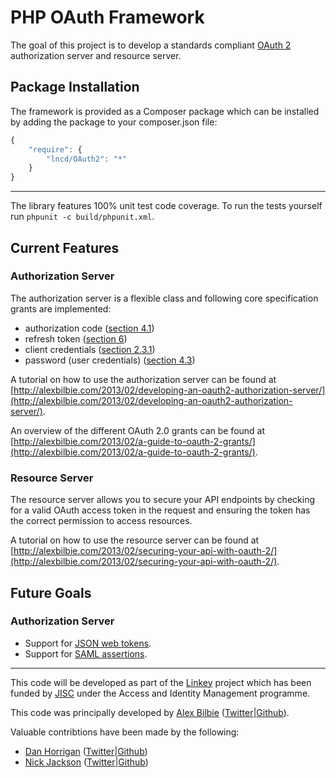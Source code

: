 # PHP OAuth Framework

The goal of this project is to develop a standards compliant [OAuth 2](http://tools.ietf.org/wg/oauth/draft-ietf-oauth-v2/) authorization server and resource server.

## Package Installation

The framework is provided as a Composer package which can be installed by adding the package to your composer.json file:

```javascript
{
	"require": {
		"lncd/OAuth2": "*"
	}
}
```

---

The library features 100% unit test code coverage. To run the tests yourself run `phpunit -c build/phpunit.xml`.

## Current Features

### Authorization Server

The authorization server is a flexible class and following core specification grants are implemented:

* authorization code ([section 4.1](http://tools.ietf.org/html/rfc6749#section-4.1))
* refresh token ([section 6](http://tools.ietf.org/html/rfc6749#section-6))
* client credentials ([section 2.3.1](http://tools.ietf.org/html/rfc6749#section-2.3.1))
* password (user credentials) ([section 4.3](http://tools.ietf.org/html/rfc6749#section-4.3))

A tutorial on how to use the authorization server can be found at [http://alexbilbie.com/2013/02/developing-an-oauth2-authorization-server/](http://alexbilbie.com/2013/02/developing-an-oauth2-authorization-server/).

An overview of the different OAuth 2.0 grants can be found at [http://alexbilbie.com/2013/02/a-guide-to-oauth-2-grants/](http://alexbilbie.com/2013/02/a-guide-to-oauth-2-grants/).

### Resource Server

The resource server allows you to secure your API endpoints by checking for a valid OAuth access token in the request and ensuring the token has the correct permission to access resources.

A tutorial on how to use the resource server can be found at [http://alexbilbie.com/2013/02/securing-your-api-with-oauth-2/](http://alexbilbie.com/2013/02/securing-your-api-with-oauth-2/).

## Future Goals

### Authorization Server

* Support for [JSON web tokens](http://tools.ietf.org/wg/oauth/draft-ietf-oauth-json-web-token/).
* Support for [SAML assertions](http://tools.ietf.org/wg/oauth/draft-ietf-oauth-saml2-bearer/).

---

This code will be developed as part of the [Linkey](http://linkey.blogs.lincoln.ac.uk) project which has been funded by [JISC](http://jisc.ac.uk) under the Access and Identity Management programme.

This code was principally developed by [Alex Bilbie](http://alexbilbie.com/) ([Twitter](https://twitter.com/alexbilbie)|[Github](https://github.com/alexbilbie)).

Valuable contribtions have been made by the following:

* [Dan Horrigan](http://dandoescode.com) ([Twitter](https://twitter.com/dandoescode)|[Github](https://github.com/dandoescode))
* [Nick Jackson](http://nickjackson.me) ([Twitter](https://twitter.com/jacksonj04)|[Github](https://github.com/jacksonj04))
